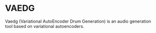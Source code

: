 # VAEDG

Vaedg (Variational AutoEncoder Drum Generation) is an audio generation tool based on variational autoencoders.
